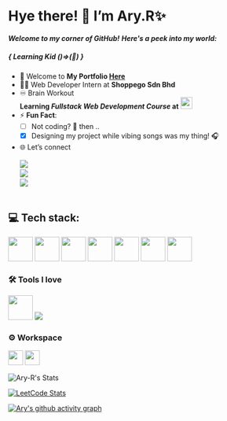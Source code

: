 # **Hye there! 👋 I’m Ary.R✨**
***Welcome to my corner of GitHub!***
***Here's a peek into my world:***

##### **{ Learning Kid ()=>(🧠) }**
- 🌱 Welcome to **My Portfolio [Here](https://aryr-portfolio.vercel.app/)**
- 👩‍💻 Web Developer Intern at **Shoppego Sdn Bhd**
- ♾️ Brain Workout <br />
  **Learning ***Fullstack Web Development Course*** at** <img src="https://github.com/user-attachments/assets/0c46fb9d-1bba-4997-bc6d-ff55224ade9a" height="24"/>
- ⚡ **Fun Fact**:  
  - [ ] Not coding? 🤔 then ..
  - [x] Designing my project while vibing songs was my thing! 🎧

- 🌐 Let’s connect
<br /><br /> [<img src="https://img.shields.io/badge/LinkedIn-0077B5?style=for-the-badge&logo=linkedin&logoColor=white" />](https://www.linkedin.com/in/ary-r/) <br/>
[<img src="https://img.shields.io/badge/GitHub-100000?style=for-the-badge&logo=github&logoColor=white"/>](https://github.com/Ary-R)
<br/> [<img src="https://img.shields.io/badge/instagram-d62976?style=for-the-badge&logo=instagram&logoColor=white" />](https://www.instagram.com/de.stack_dev/) <br /><br />


## 💻 **Tech stack**:
 <img height="50" width="50" src="https://img.icons8.com/color/48/000000/html-5.png" /> <img height="50" width="50" src="https://img.icons8.com/color/48/000000/css3.png" /> <img height="50" width="50" src="https://img.icons8.com/color/48/000000/bootstrap.png" />
<img height="50" width="50" src="https://img.icons8.com/color/48/000000/javascript.png"/> <img height="50" width="50" src="https://img.icons8.com/color/48/000000/react-native.png"/> <img height="50" width="50" src="https://img.icons8.com/color/48/000000/mongodb.png"/> <img height="50" width="50" src="https://img.icons8.com/color/48/000000/nodejs.png"/>

### 🛠️ **Tools I love**
<img height="50" width="50" src="https://img.icons8.com/color/48/000000/visual-studio-code-2019.png"/>  <img src="https://img.icons8.com/color/48/000000/figma--v1.png"/> 

### ⚙️ Workspace
<img height="30" src="https://img.shields.io/badge/Acer%20Swift%203-SF314-43?style=for-the-badge&logo=acer&logoColor=white" /> <img height="30" src="https://img.shields.io/badge/AMD-Ryzen%205-5500U?style=for-the-badge&logo=AMD&logoColor=white&color=magenta"/> 

![Ary-R's Stats](https://github-readme-stats.vercel.app/api?username=Ary-R&theme=chartreuse-dark&show_icons=true&hide_border=true&count_private=false)

[![LeetCode Stats](https://leetcard.jacoblin.cool/kugan_r?theme=dark&font=Staatliches&ext=contest)](https://leetcode.com/u/kugan_r/)

[![Ary's github activity graph](https://github-readme-activity-graph.vercel.app/graph?username=Ary-R&bg_color=000000&color=ffffff&line=37ff00&point=ffffff&area=true&hide_border=true)](https://github.com/ashutosh00710/github-readme-activity-graph)
